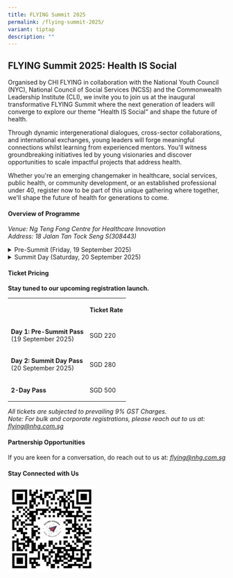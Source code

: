 ```yaml
---
title: FLYING Summit 2025
permalink: /flying-summit-2025/
variant: tiptap
description: ""
---
```

<h2><strong>FLYING Summit 2025: Health IS Social</strong></h2>
<p></p>
<p>Organised by CHI FLYING in collaboration with the National Youth Council
(NYC), National Council of Social Services (NCSS) and the Commonwealth
Leadership Institute (CLI), we invite you to join us at the inaugural transformative
FLYING Summit where the next generation of leaders will converge to explore
our theme "Health IS Social" and shape the future of health.</p>
<p>Through dynamic intergenerational dialogues, cross-sector collaborations,
and international exchanges, young leaders will forge meaningful connections
whilst learning from experienced mentors. You'll witness groundbreaking
initiatives led by young visionaries and discover opportunities to scale
impactful projects that address health.</p>
<p>Whether you're an emerging changemaker in healthcare, social services,
public health, or community development, or an established professional
under 40, register now to be part of this unique gathering where together,
we'll shape the future of health for generations to come.</p>
<p></p>
<h4><strong>Overview of Programme</strong></h4>
<p><em>Venue: Ng Teng Fong Centre for Healthcare Innovation <br>Address: 18 Jalan Tan Tock Seng S(308443)</em>
</p>
<div data-type="detailGroup" class="isomer-accordion isomer-accordion-white">
<details class="isomer-details">
<summary>Pre-Summit (Friday, 19 September 2025)</summary>
<div data-type="detailsContent" class="isomer-details-content">
<p>Step into the future of health and social integration and innovation at
our dynamic Pre-Summit programme. Through carefully curated site visits,
interactive sessions, and networking opportunities, participants will gain
valuable insights into Singapore’s integrated health and social care ecosystem.</p>
<p></p>
<p>Don’t miss out on this immersive experience which offers a unique window
into how Singapore is addressing modern healthcare challenges while fostering
meaningful connections between local and international healthcare leaders!</p>
</div>
</details>
<details class="isomer-details">
<summary>Summit Day (Saturday, 20 September 2025)</summary>
<div data-type="detailsContent" class="isomer-details-content">
<p>
<br>Join the revolution that's redefining healthcare! At this electrifying
summit, we're bringing to life a powerful truth: "<strong>Health IS Social</strong>"
and health challenges cannot be solved in isolation. Get ready for an action-packed
day where young changemakers like you will shatter traditional healthcare
boundaries and forge new paths to impact.
<br>
<br>From our explosive keynote dialogue to intimate panel discussions, you'll
be immersed in a dynamic space where social innovation meets healthcare
transformation. Experience the power of global perspectives as the young
leaders from the Commonwealth Leadership Institute shares groundbreaking
impact stories, then dive into local innovations with young trailblazers
who are reshaping Singapore's health landscape.
<br>
<br>This isn't your typical conference – it's a high-energy platform where
young visionaries connect with seasoned mentors, where groundbreaking ideas
take flight, and where collaborative solutions thrive.
<br>
<br>Through interactive sessions, power networking breaks, and cross-sector
exchanges, you'll join a movement of young leaders pioneering a future
where health solutions are built on social connections and collective action.
<br>
<br>Don't miss this chance to be part of a game-changing conversation that's
breaking down silos in healthcare through social innovation. <strong>The revolution in healthcare begins with YOU – secure your spot today!</strong>
</p>
</div>
</details>
</div>
<p></p>
<h4><strong>Ticket Pricing</strong></h4>
<p><strong>Stay tuned to our upcoming registration launch.</strong>
</p>
<table style="minWidth: 50px">
<colgroup>
<col>
<col>
</colgroup>
<tbody>
<tr>
<th rowspan="1" colspan="1">
<p></p>
</th>
<th rowspan="1" colspan="1">
<p>Ticket Rate</p>
</th>
</tr>
<tr>
<td rowspan="1" colspan="1">
<p><strong>Day 1: Pre-Summit Pass</strong>
<br>(19 September 2025)</p>
</td>
<td rowspan="1" colspan="1">
<p>SGD 220</p>
</td>
</tr>
<tr>
<td rowspan="1" colspan="1">
<p><strong>Day 2: Summit Day Pass</strong>
<br>(20 September 2025)</p>
</td>
<td rowspan="1" colspan="1">
<p>SGD 280</p>
</td>
</tr>
<tr>
<td rowspan="1" colspan="1">
<p><strong>2-Day Pass</strong>
</p>
</td>
<td rowspan="1" colspan="1">
<p>SGD 500</p>
</td>
</tr>
</tbody>
</table>
<p><em>All tickets are subjected to prevailing 9% GST Charges. </em>
<br><em>Note: For bulk and corporate registrations, please reach out to us at: <a href="mailto:flying@nhg.com.sg" rel="noopener noreferrer nofollow" target="_blank">flying@nhg.com.sg</a></em>
</p>
<p></p>
<h4><strong>Partnership Opportunities</strong></h4>
<p>If you are keen for a conversation, do reach out to us at: <em><a href="mailto:flying@nhg.com.sg" rel="noopener noreferrer nofollow" target="_blank">flying@nhg.com.sg</a></em><strong><br></strong>
</p>
<h4><strong>Stay Connected with Us</strong></h4>
<p></p><a class="isomer-image-wrapper" href="https://form.gov.sg/66c7174857cbfe883d413b6c"><img style="width: 40%;" height="auto" width="100%" alt="Our Mailing List" src="/images/CHI FLYING/FLYING_Mailing_List.png"></a>
<p></p>